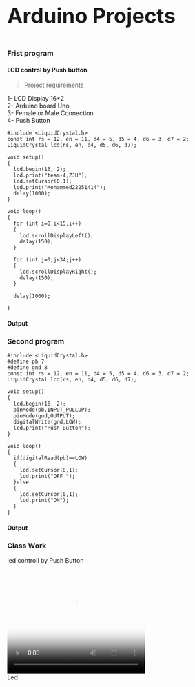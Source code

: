 <h3 style="font-size:5vw; text-align:left" > Arduino Projects</h3>

### Frist program 

 #### LCD control by Push button

> Project requirements

1- LCD Display  16*2 <br>
2- Arduino board Uno <br>
3- Female or Male Connection <br>
4- Push Button  <br>

``` Arduino
#include <LiquidCrystal.h>
const int rs = 12, en = 11, d4 = 5, d5 = 4, d6 = 3, d7 = 2;
LiquidCrystal lcd(rs, en, d4, d5, d6, d7);

void setup() 
{
  lcd.begin(16, 2);
  lcd.print("team-4,ZJU");
  lcd.setCursor(0,1);
  lcd.print("Mohammed22251414");
  delay(1000);
}

void loop() 
{
  for (int i=0;i<15;i++) 
  { 
    lcd.scrollDisplayLeft();
    delay(150);
  }
  
  for (int j=0;j<34;j++)
  {
    lcd.scrollDisplayRight();
    delay(150);
  }
  
  delay(1000);

} 

```
#### Output

### Second program 

```Arduino
#include <LiquidCrystal.h>
#define pb 7
#define gnd 8
const int rs = 12, en = 11, d4 = 5, d5 = 4, d6 = 3, d7 = 2;
LiquidCrystal lcd(rs, en, d4, d5, d6, d7);

void setup() 
{
  lcd.begin(16, 2);
  pinMode(pb,INPUT_PULLUP);
  pinMode(gnd,OUTPUT);
  digitalWrite(gnd,LOW);
  lcd.print("Push Button"); 
}

void loop() 
{
  if(digitalRead(pb)==LOW)
  {
    lcd.setCursor(0,1);
    lcd.print("OFF ");
  }else
  {
    lcd.setCursor(0,1);
    lcd.print("ON");
  }
}
```
#### Output

### Class Work
led controll by Push Button <br>

<div class="responsive">
  <div class="gallery">
    <a target="_blank" href="img/32.jpg">
     <video width="320" height="240" poster="img/download.png" controls>
   <source src="img/arduino.mp4" type="video/mp4">
   <source src="movie.ogg" type="video/ogg">
</video>
    </a>
    <div class="desc">Led </div>
  </div>
</div>
<div class="clearfix"></div>

<br>